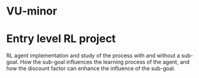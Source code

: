 # VU-minor
# Entry level RL project
RL agent implementation and study of the process with and without a sub-goal.
How the sub-goal influences the learning process of the agent, and how the
discount factor can enhance the influence of the sub-goal.
